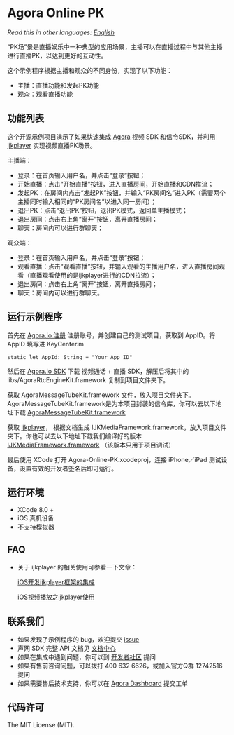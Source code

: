 # Agora Online PK

*Read this in other languages: [English](README.md)*

“PK场”景是直播娱乐中一种典型的应用场景，主播可以在直播过程中与其他主播进行直播PK，以达到更好的互动性。

这个示例程序根据主播和观众的不同身份，实现了以下功能：

- 主播：直播功能和发起PK功能
- 观众：观看直播功能


## 功能列表
这个开源示例项目演示了如果快速集成 [Agora](www.agora.io) 视频 SDK 和信令SDK，并利用 [ijkplayer](https://github.com/Bilibili/ijkplayer) 实现视频直播PK场景。

主播端：

- 登录：在首页输入用户名，并点击“登录”按钮；
- 开始直播：点击“开始直播”按钮，进入直播房间，开始直播和CDN推流；
- 发起PK：在房间内点击“发起PK”按钮，并输入“PK房间名”进入PK（需要两个主播同时输入相同的“PK房间名”以进入同一房间）；
- 退出PK：点击“退出PK”按钮，退出PK模式，返回单主播模式；
- 退出房间：点击右上角“离开”按钮，离开直播房间；
- 聊天：房间内可以进行群聊天；

观众端：

- 登录：在首页输入用户名，并点击“登录”按钮；
- 观看直播：点击“观看直播”按钮，并输入观看的主播用户名，进入直播房间观看（直播观看使用的是ijkplayer进行的CDN拉流）；
- 退出房间：点击右上角“离开”按钮，离开直播房间； 
- 聊天：房间内可以进行群聊天。



## 运行示例程序
首先在 [Agora.io 注册](https://dashboard.agora.io/cn/signup/) 注册账号，并创建自己的测试项目，获取到 AppID。将 AppID 填写进 KeyCenter.m

```
static let AppId: String = "Your App ID"
```
然后在 [Agora.io SDK](https://www.agora.io/cn/download/) 下载 视频通话 + 直播 SDK，解压后将其中的 libs/AgoraRtcEngineKit.framework 复制到项目文件夹下。

获取 AgoraMessageTubeKit.framework 文件，放入项目文件夹下。AgoraMessageTubeKit.framework是为本项目封装的信令库，你可以去以下地址下载 [AgoraMessageTubeKit.framework]()

获取 [ijkplayer](https://github.com/Bilibili/ijkplayer)， 根据文档生成 IJKMediaFramework.framework，放入项目文件夹下。你也可以去以下地址下载我们编译好的版本 [IJKMediaFramework.framework]() （该版本只用于项目调试）

最后使用 XCode 打开 Agora-Online-PK.xcodeproj，连接 iPhone／iPad 测试设备，设置有效的开发者签名后即可运行。

## 运行环境
* XCode 8.0 +
* iOS 真机设备
* 不支持模拟器

## FAQ
- 关于 ijkplayer 的相关使用可参看一下文章：

  [iOS开发ijkplayer框架的集成](https://www.jianshu.com/p/d26ebb77d856)
  
  [iOS视频播放之ijkplayer使用](https://www.jianshu.com/p/683ccc09d4ad)
  

## 联系我们

- 如果发现了示例程序的 bug，欢迎提交 [issue](https://github.com/AgoraIO/ARD-Agora-Online-PK/issues)
- 声网 SDK 完整 API 文档见 [文档中心](https://docs.agora.io/cn/)
- 如果在集成中遇到问题，你可以到 [开发者社区](https://dev.agora.io/cn/) 提问
- 如果有售前咨询问题，可以拨打 400 632 6626，或加入官方Q群 12742516 提问
- 如果需要售后技术支持，你可以在 [Agora Dashboard](https://dashboard.agora.io) 提交工单

## 代码许可

The MIT License (MIT).


